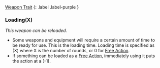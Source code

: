 
[Weapon Trait](Game/Core/Weapon-Traits)
{: .label .label-purple }

### Loading(X)
*This weapon can be reloaded.*
* Some weapons and equipment will require a certain amount of time to be ready for use. This is the loading time. Loading time is specified as (X) where X is the number of rounds, or 0 for [Free Action](#Free%20Action).
* If something can be loaded as a [Free Action](Terminology#Free%20Action), immediately using it puts the action at a (-1).